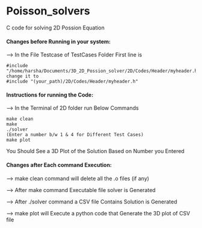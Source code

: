 # Poisson_solvers
C code for solving 2D Possion Equation


#### Changes before Running in your system:

--> In the File Testcase of TestCases Folder First line is

    #include "/home/harsha/Documents/3D_2D_Possion_solver/2D/Codes/Header/myheader.h"
    change it to 
    #include "(your_path)/2D/Codes/Header/myheader.h"

#### Instructions for running the Code:

--> In the Terminal of 2D folder run Below Commands

    make clean
    make
    ./solver
    (Enter a number b/w 1 & 4 for Different Test Cases)
    make plot

You Should See a 3D Plot of the Solution Based on Number you Entered

#### Changes after Each command Execution:

--> make clean command will delete all the .o files (if any)

--> After make command Executable file solver is Generated

--> After ./solver command a CSV file Contains Solution is Generated

--> make plot will Execute a python code that Generate the 3D plot of CSV file
    
